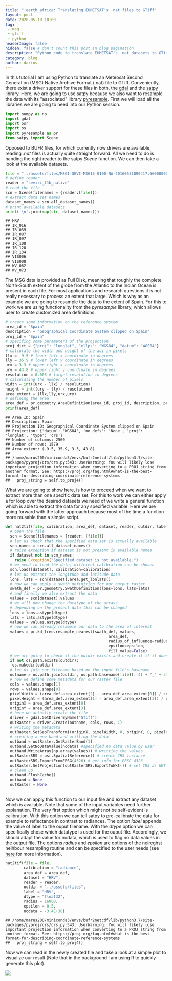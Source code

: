 ```yaml
---
title: ":earth_africa: Translating EUMETSAT's .nat files to GTiff"
layout: post
date: 2020-05-10 10:00
tag: 
 - msg
 - gtiff
 - python
headerImage: false
hidden: false # don't count this post in blog pagination
description: "Python code to translate EUMETSAT's .nat datasets to GTiffs."
category: blog
author: darius
---
```

In this tutorial I am using Python to translate an Meteosat Second Generation (MSG) Native Archive Format (.nat) file to GTiff. Conveniently, there exist a
driver support for these files in both, the [gdal](https://gdal.org/drivers/raster/msgn.html) 
and the [satpy](https://satpy.readthedocs.io/en/latest/index.html) library.
Here, we are going to use satpy because we also want to resample the data
with its "associated" library [pyresample](https://pyresample.readthedocs.io/en/latest/). First we will load
all the libraries we are going to need into our Python session.


```python
import numpy as np
import gdal
import osr
import os
import pyresample as pr
from satpy import Scene
```

Opposed to BUFR files, for which currently now drivers are available,
reading _.nat_ files is actually quite straight forward. All we need to do is 
handing the right reader to the satpy _Scene_ function. We can then take a look
at the available datasets.


```python
file = "../assets/files/MSG1-SEVI-MSG15-0100-NA-20160531090417.660000000Z-20160531090437-1405098.nat"
# define reader
reader = "seviri_l1b_native"
# read the file
scn = Scene(filenames = {reader:[file]})
# extract data set names
dataset_names = scn.all_dataset_names()
# print available datasets
print('\n'.join(map(str, dataset_names)))
```

```
## HRV
## IR_016
## IR_039
## IR_087
## IR_097
## IR_108
## IR_120
## IR_134
## VIS006
## VIS008
## WV_062
## WV_073
```
The MSG data is provided as Full Disk, meaning that roughly the complete North-South
extent of the globe from the Atlantic to the Indian Ocean is present in 
each file. For most applications and research questions it is not really necessary
to process an extent that large. Which is why as an example we are going to resample
the data to the extent of Spain. For this to work we are using functionality 
from the _pyresample_ library, which allows user to create customized area definitions.


```python
# create some information on the reference system
area_id = "Spain"
description = "Geographical Coordinate System clipped on Spain"
proj_id = "Spain"
# specifing some parameters of the projection
proj_dict = {"proj": "longlat", "ellps": "WGS84", "datum": "WGS84"}
# calculate the width and height of the aoi in pixels
llx = -9.5 # lower left x coordinate in degrees
lly = 35.9 # lower left y coordinate in degrees
urx = 3.3 # upper right x coordinate in degrees
ury = 43.8 # upper right y coordinate in degrees
resolution = 0.005 # target resolution in degrees
# calculating the number of pixels
width = int((urx - llx) / resolution)
height = int((ury - lly) / resolution)
area_extent = (llx,lly,urx,ury)
# defining the area
area_def = pr.geometry.AreaDefinition(area_id, proj_id, description, proj_dict, width, height, area_extent)
print(area_def)
```

```
## Area ID: Spain
## Description: Spain
## Projection ID: Geographical Coordinate System clipped on Spain
## Projection: {'datum': 'WGS84', 'no_defs': 'None', 'proj': 'longlat', 'type': 'crs'}
## Number of columns: 2560
## Number of rows: 1579
## Area extent: (-9.5, 35.9, 3.3, 43.8)
## 
## /home/marus200/miniconda3/envs/bufr2netcdf/lib/python3.7/site-packages/pyproj/crs/crs.py:543: UserWarning: You will likely lose important projection information when converting to a PROJ string from another format. See: https://proj.org/faq.html#what-is-the-best-format-for-describing-coordinate-reference-systems
##   proj_string = self.to_proj4()
```
What we are going to show here, is how to proceed when we want to extract more
than one specific data set. For this to work we can either apply a for loop
over the desired datasets we need of we write a general function which is able 
to extract the data for any specified variable. Here we are going forward with
the latter approach because most of the time a function more reusable than a 
simple script.


```python
def nat2tif(file, calibration, area_def, dataset, reader, outdir, label, dtype, radius, epsilon, nodata):
  # open the file
  scn = Scene(filenames = {reader: [file]})
  # let us check that the specified data set is actually available
  scn_names = scn.all_dataset_names()
  # raise exception if dataset is not present in available names
  if dataset not in scn_names:
    raise Exception("Specified dataset is not available.")
  # we need to load the data, different calibration can be chosen
  scn.load([dataset], calibration=calibration)
  # let us extract the longitude and latitude data
  lons, lats = scn[dataset].area.get_lonlats()
  # now we can apply a swath definition for our output raster
  swath_def = pr.geometry.SwathDefinition(lons=lons, lats=lats)
  # and finally we also extract the data
  values = scn[dataset].values
  # we will now change the datatype of the arrays
  # depending on the present data this can be changed
  lons = lons.astype(dtype)
  lats = lats.astype(dtype)
  values = values.astype(dtype)
  # now we can already resample our data to the area of interest
  values = pr.kd_tree.resample_nearest(swath_def, values,
                                             area_def,
                                             radius_of_influence=radius, # in meters
                                             epsilon=epsilon,
                                             fill_value=False)
  # we are going to check if the outdir exists and create it if it doesnt
  if not os.path.exists(outdir):
   os.makedir(outdir)
  # let us join our filename based on the input file's basename                                           
  outname = os.path.join(outdir, os.path.basename(file)[:-4] + "_" + str(label) + ".tif")
  # now we define some metadata for our raster file
  cols = values.shape[1]
  rows = values.shape[0]
  pixelWidth = (area_def.area_extent[2] - area_def.area_extent[0]) / cols
  pixelHeight = (area_def.area_extent[1] - area_def.area_extent[3]) / rows
  originX = area_def.area_extent[0]
  originY = area_def.area_extent[3] 
  # here we actually create the file
  driver = gdal.GetDriverByName("GTiff")
  outRaster = driver.Create(outname, cols, rows, 1)
  # writing the metadata
  outRaster.SetGeoTransform((originX, pixelWidth, 0, originY, 0, pixelHeight))
  # creating a new band and writting the data
  outband = outRaster.GetRasterBand(1)
  outband.SetNoDataValue(nodata) #specified no data value by user
  outband.WriteArray(np.array(values)) # writting the values
  outRasterSRS = osr.SpatialReference() # create CRS instance
  outRasterSRS.ImportFromEPSG(4326) # get info for EPSG 4326
  outRaster.SetProjection(outRasterSRS.ExportToWkt()) # set CRS as WKT
  # clean up
  outband.FlushCache()
  outband = None
  outRaster = None
  
```

Now we can apply this function to our input file and extract any dataset which
is available. Note that some of the input variables need further explanation.
The very first option which might not be self-evident is calibration. With this 
option we can tell satpy to pre-calibrate the data for example to reflectance in
contrast to radiances. The option _label_ appends the value of label to the 
ouput filename. With the _dtype_ option we can specifically chose which datatype
is used for the ouput file. Accordingly, we should adapt the value for nodata,
which is used to flag no data values in the output file.
The options _radius_ and _epsilon_ are options of the neireghst neihbour resampling
routine and can be specified to the user needs (see [here](https://pyresample.readthedocs.io/en/latest/swath.html#pyresample-kd-tree) for more information).


```python
nat2tif(file = file, 
        calibration = "radiance",  
        area_def = area_def,  
        dataset = "HRV", 
        reader = reader, 
        outdir = "../assets/files",  
        label = "HRV", 
        dtype = "float32", 
        radius = 16000, 
        epsilon = 0.5, 
        nodata = -3.4E+38)
```

```
## /home/marus200/miniconda3/envs/bufr2netcdf/lib/python3.7/site-packages/pyproj/crs/crs.py:543: UserWarning: You will likely lose important projection information when converting to a PROJ string from another format. See: https://proj.org/faq.html#what-is-the-best-format-for-describing-coordinate-reference-systems
##   proj_string = self.to_proj4()
```
Now we can read in the newly created file and take a look at a simple plot
to visualize our result (Note that in the background I am using R to quickly generate
this plot).

![]({{site_url}}/assets/blog_images/2020-05-10-nat2tif_files/figure-html/plot-1.png)<!-- -->


